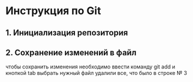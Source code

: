 # Инструкция по Git
## 1. Инициализация репозитория  

## 2. Сохранение изменений в файл 
чтобы сохранить изменения необходимо ввести команду git add и кнопкой tab выбрать нужный файл
удалили все, что было в строке № 3
 